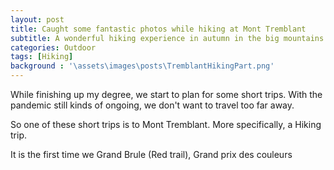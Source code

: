 ```yaml
---
layout: post
title: Caught some fantastic photos while hiking at Mont Tremblant
subtitle: A wonderful hiking experience in autumn in the big mountains
categories: Outdoor
tags: [Hiking]
background : '\assets\images\posts\TremblantHikingPart.png'
---
```


While finishing up my degree, we start to plan for some short trips. With the pandemic still kinds of ongoing, we don't want to travel too far away.

So one of these short trips is to Mont Tremblant. More specifically, a Hiking trip.

It is the first time we 
Grand Brule (Red trail), Grand prix des couleurs